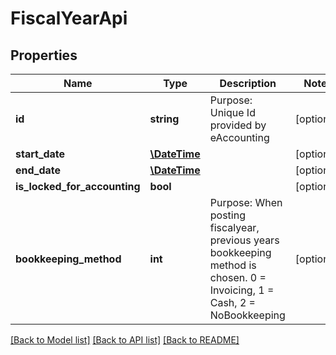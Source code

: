 # FiscalYearApi

## Properties
Name | Type | Description | Notes
------------ | ------------- | ------------- | -------------
**id** | **string** | Purpose: Unique Id provided by eAccounting | [optional] 
**start_date** | [**\DateTime**](\DateTime.md) |  | [optional] 
**end_date** | [**\DateTime**](\DateTime.md) |  | [optional] 
**is_locked_for_accounting** | **bool** |  | [optional] 
**bookkeeping_method** | **int** | Purpose: When posting fiscalyear, previous years bookkeeping method is chosen. 0 &#x3D; Invoicing, 1 &#x3D; Cash, 2 &#x3D; NoBookkeeping | [optional] 

[[Back to Model list]](../../README.md#documentation-for-models) [[Back to API list]](../../README.md#documentation-for-api-endpoints) [[Back to README]](../../README.md)

